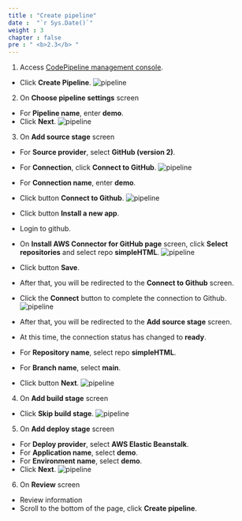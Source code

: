 ```yaml
---
title : "Create pipeline"
date :  "`r Sys.Date()`" 
weight : 3
chapter : false
pre : " <b>2.3</b> "
---
```


1.  Access [CodePipeline management console](https://us-east-1.console.aws.amazon.com/codesuite/codepipeline/pipelines).
  + Click **Create Pipeline**.
  ![pipeline](/images/pipeline/000.png)

2. On **Choose pipeline settings** screen
  + For **Pipeline name**, enter **demo**.
  + Click **Next**.
  ![pipeline](/images/pipeline/001.png)

3. On **Add source stage** screen
  + For **Source provider**, select **GitHub (version 2)**.
  + For **Connection**, click **Connect to GitHub**.
  ![pipeline](/images/pipeline/002.png)

  + For **Connection name**, enter **demo**.
  + Click button **Connect to Github**.
  ![pipeline](/images/pipeline/003.png)
  + Click button **Install a new app**.
  + Login to github.
  + On **Install AWS Connector for GitHub page** screen, click **Select repositories** and select repo **simpleHTML**.
  ![pipeline](/images/pipeline/004.png)
  + Click button **Save**.
  + After that, you will be redirected to the **Connect to Github** screen.
  + Click the **Connect** button to complete the connection to Github.
  ![pipeline](/images/pipeline/005.png)
  + After that, you will be redirected to the **Add source stage** screen.
  + At this time, the connection status has changed to **ready**.
  + For **Repository name**, select repo **simpleHTML**.
  + For **Branch name**, select **main**.
  + Click button **Next**.
  ![pipeline](/images/pipeline/006.png)

4. On **Add build stage** screen
  + Click **Skip build stage**.
  ![pipeline](/images/pipeline/008.png)

5. On **Add deploy stage** screen
  + For **Deploy provider**, select **AWS Elastic Beanstalk**.
  + For **Application name**, select **demo**.
  + For **Environment name**, select **demo**.
  + Click **Next**.
  ![pipeline](/images/pipeline/009.png)

6. On **Review** screen
  + Review information
  + Scroll to the bottom of the page, click **Create pipeline**.